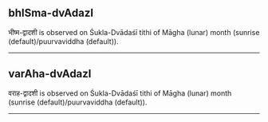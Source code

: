 ## bhISma-dvAdazI
भीष्म-द्वादशी is observed on Śukla-Dvādaśī tithi of Māgha (lunar) month (sunrise (default)/puurvaviddha (default)).



---
## varAha-dvAdazI
वराह-द्वादशी is observed on Śukla-Dvādaśī tithi of Māgha (lunar) month (sunrise (default)/puurvaviddha (default)).



---
